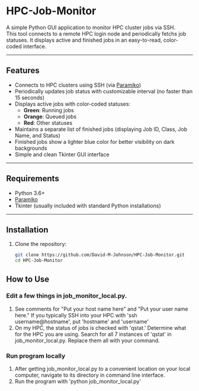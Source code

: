 # HPC-Job-Monitor

A simple Python GUI application to monitor HPC cluster jobs via SSH.  
This tool connects to a remote HPC login node and periodically fetchs job statuses. It displays active and finished jobs in an easy-to-read, color-coded interface.

---

## Features

- Connects to HPC clusters using SSH (via [Paramiko](https://github.com/paramiko/paramiko))
- Periodically updates job status with customizable interval (no faster than 15 seconds)
- Displays active jobs with color-coded statuses:
  - **Green**: Running jobs
  - **Orange**: Queued jobs
  - **Red**: Other statuses
- Maintains a separate list of finished jobs (displaying Job ID, Class, Job Name, and Status)
- Finished jobs show a lighter blue color for better visibility on dark backgrounds
- Simple and clean Tkinter GUI interface

---

## Requirements

- Python 3.6+
- [Paramiko](https://pypi.org/project/paramiko/)
- Tkinter (usually included with standard Python installations)

---

## Installation

1. Clone the repository:
   ```bash
   git clone https://github.com/David-M-Johnson/HPC-Job-Monitor.git
   cd HPC-Job-Monitor

## How to Use

### Edit a few things in job_monitor_local.py.
1. See comments for "Put your host name here" and "Put your user name here." If you typically SSH into your HPC with 'ssh username@hostname', put 'hostname' and 'username'
2. On my HPC, the status of jobs is checked with 'qstat.' Determine what for the HPC you are using. Search for all 7 instances of 'qstat' in job_monitor_local.py. Replace them all with your command.

### Run program locally
1. After getting job_monitor_local.py to a convenient location on your local computer, navigate to its directory in command line interface.
2. Run the program with 'python job_monitor_local.py'
